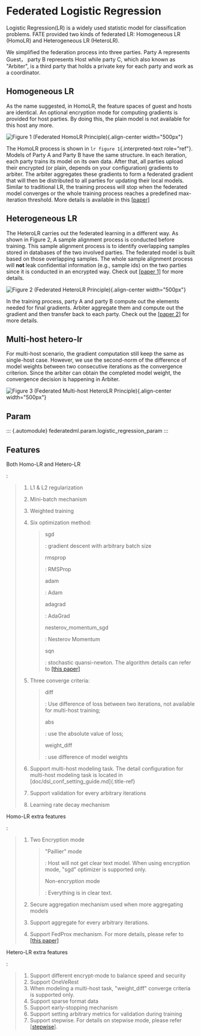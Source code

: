 Federated Logistic Regression
=============================

Logistic Regression(LR) is a widely used statistic model for
classification problems. FATE provided two kinds of federated LR:
Homogeneous LR (HomoLR) and Heterogeneous LR (HeteroLR).

We simplified the federation process into three parties. Party A
represents Guest， party B represents Host while party C, which also
known as \"Arbiter\", is a third party that holds a private key for each
party and work as a coordinator.

Homogeneous LR
--------------

As the name suggested, in HomoLR, the feature spaces of guest and hosts
are identical. An optional encryption mode for computing gradients is
provided for host parties. By doing this, the plain model is not
available for this host any more.

![Figure 1 (Federated HomoLR
Principle)](../../images/HomoLR.png){.align-center width="500px"}

The HomoLR process is shown in `lr figure 1`{.interpreted-text
role="ref"}. Models of Party A and Party B have the same structure. In
each iteration, each party trains its model on its own data. After that,
all parties upload their encrypted (or plain, depends on your
configuration) gradients to arbiter. The arbiter aggregates these
gradients to form a federated gradient that will then be distributed to
all parties for updating their local models. Similar to traditional LR,
the training process will stop when the federated model converges or the
whole training process reaches a predefined max-iteration threshold.
More details is available in this
[\[paper\]](https://dl.acm.org/citation.cfm?id=3133982)

Heterogeneous LR
----------------

The HeteroLR carries out the federated learning in a different way. As
shown in Figure 2, A sample alignment process is conducted before
training. This sample alignment process is to identify overlapping
samples stored in databases of the two involved parties. The federated
model is built based on those overlapping samples. The whole sample
alignment process will **not** leak confidential information (e.g.,
sample ids) on the two parties since it is conducted in an encrypted
way. Check out [\[paper 1\]](https://arxiv.org/abs/1711.10677) for more
details.

![Figure 2 (Federated HeteroLR
Principle)](../../images/HeteroLR.png){.align-center width="500px"}

In the training process, party A and party B compute out the elements
needed for final gradients. Arbiter aggregate them and compute out the
gradient and then transfer back to each party. Check out the [\[paper
2\]](https://arxiv.org/abs/1711.10677) for more details.

Multi-host hetero-lr
--------------------

For multi-host scenario, the gradient computation still keep the same as
single-host case. However, we use the second-norm of the difference of
model weights between two consecutive iterations as the convergence
criterion. Since the arbiter can obtain the completed model weight, the
convergence decision is happening in Arbiter.

![Figure 3 (Federated Multi-host HeteroLR
Principle)](../../images/hetero_lr_multi_host.png){.align-center
width="500px"}

Param
-----

::: {.automodule}
federatedml.param.logistic\_regression\_param
:::

Features
--------

Both Homo-LR and Hetero-LR

:   

> 1.  L1 & L2 regularization
> 2.  Mini-batch mechanism
> 3.  Weighted training
> 4.  Six optimization method:
>
>     > sgd
>     >
>     > :   gradient descent with arbitrary batch size
>     >
>     > rmsprop
>     >
>     > :   RMSProp
>     >
>     > adam
>     >
>     > :   Adam
>     >
>     > adagrad
>     >
>     > :   AdaGrad
>     >
>     > nesterov\_momentum\_sgd
>     >
>     > :   Nesterov Momentum
>     >
>     > sqn
>     >
>     > :   stochastic quansi-newton. The algorithm details can refer to
>     >     [\[this paper\]](https://arxiv.org/abs/1912.00513v2)
>     >
> 5.  Three converge criteria:
>
>     > diff
>     >
>     > :   Use difference of loss between two iterations, not available
>     >     for multi-host training;
>     >
>     > abs
>     >
>     > :   use the absolute value of loss;
>     >
>     > weight\_diff
>     >
>     > :   use difference of model weights
>     >
> 6.  Support multi-host modeling task. The detail configuration for
>     multi-host modeling task is located in
>     [doc/dsl\_conf\_setting\_guide.md]{.title-ref}
> 7.  Support validation for every arbitrary iterations
> 8.  Learning rate decay mechanism

Homo-LR extra features

:   

> 1.  Two Encryption mode
>
>     > \"Paillier\" mode
>     >
>     > :   Host will not get clear text model. When using encryption
>     >     mode, \"sgd\" optimizer is supported only.
>     >
>     > Non-encryption mode
>     >
>     > :   Everything is in clear text.
>     >
> 2.  Secure aggregation mechanism used when more aggregating models
> 3.  Support aggregate for every arbitrary iterations.
> 4.  Support FedProx mechanism. For more details, please refer to
>     [\[this paper\]](https://arxiv.org/abs/1812.06127)

Hetero-LR extra features

:   

> 1.  Support different encrypt-mode to balance speed and security
> 2.  Support OneVeRest
> 3.  When modeling a multi-host task, \"weight\_diff\" converge
>     criteria is supported only.
> 4.  Support sparse format data
> 5.  Support early-stopping mechanism
> 6.  Support setting arbitrary metrics for validation during training
> 7.  Support stepwise. For details on stepwise mode, please refer
>     \[[stepwise](stepwise.md)\].
